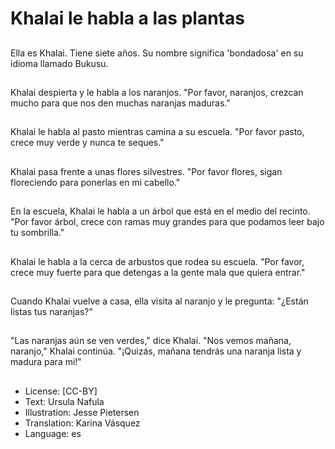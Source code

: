 # Khalai le habla a las plantas

##
Ella es Khalai. Tiene siete años. Su nombre significa 'bondadosa' en su idioma llamado Bukusu.

##
Khalai despierta y le habla a los naranjos. "Por favor, naranjos, crezcan mucho para que nos den muchas naranjas maduras."

##
Khalai le habla al pasto mientras camina a su escuela. "Por favor pasto, crece muy verde y nunca te seques."

##
Khalai pasa frente a unas flores silvestres. "Por favor flores, sigan floreciendo para ponerlas en mi cabello."

##
En la escuela, Khalai le habla a un árbol que está en el medio del recinto. "Por favor árbol, crece con ramas muy grandes para que podamos leer bajo tu sombrilla."

##
Khalai le habla a la cerca de arbustos que rodea su escuela. "Por favor, crece muy fuerte para que detengas a la gente mala que quiera entrar."

##
Cuando Khalai vuelve a casa, ella visita al naranjo y le pregunta: "¿Están listas tus naranjas?"

##
"Las naranjas aún se ven verdes," dice Khalai. "Nos vemos mañana, naranjo," Khalai continúa. "¡Quizás, mañana tendrás una naranja lista y madura para mi!"

##
* License: [CC-BY]
* Text: Ursula Nafula
* Illustration: Jesse Pietersen
* Translation: Karina Vásquez
* Language: es
